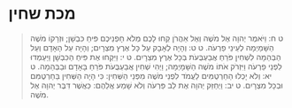 # מכת שחין

> ט ח: וַיֹּאמֶר יְהוָה אֶל מֹשֶׁה וְאֶל אַהֲרֹן קְחוּ לָכֶם מְלֹא חָפְנֵיכֶם פִּיחַ כִּבְשָׁן; וּזְרָקוֹ מֹשֶׁה הַשָּׁמַיְמָה לְעֵינֵי פַרְעֹה.
> ט ט: וְהָיָה לְאָבָק עַל כָּל אֶרֶץ מִצְרָיִם; וְהָיָה עַל הָאָדָם וְעַל הַבְּהֵמָה לִשְׁחִין פֹּרֵחַ אֲבַעְבֻּעֹת בְּכָל אֶרֶץ מִצְרָיִם.
> ט י: וַיִּקְחוּ אֶת פִּיחַ הַכִּבְשָׁן וַיַּעַמְדוּ לִפְנֵי פַרְעֹה וַיִּזְרֹק אֹתוֹ מֹשֶׁה הַשָּׁמָיְמָה; וַיְהִי שְׁחִין אֲבַעְבֻּעֹת פֹּרֵחַ בָּאָדָם וּבַבְּהֵמָה.
> ט יא: וְלֹא יָכְלוּ הַחַרְטֻמִּים לַעֲמֹד לִפְנֵי מֹשֶׁה מִפְּנֵי הַשְּׁחִין:  כִּי הָיָה הַשְּׁחִין בַּחַרְטֻמִּם וּבְכָל מִצְרָיִם.
> ט יב: וַיְחַזֵּק יְהוָה אֶת לֵב פַּרְעֹה וְלֹא שָׁמַע אֲלֵהֶם:  כַּאֲשֶׁר דִּבֶּר יְהוָה אֶל מֹשֶׁה. 
 

